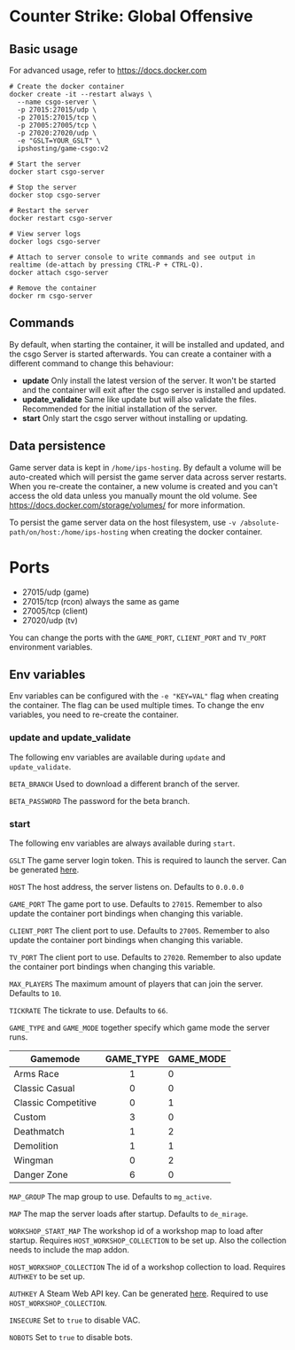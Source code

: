 # Counter Strike: Global Offensive

## Basic usage
For advanced usage, refer to https://docs.docker.com
```shell
# Create the docker container
docker create -it --restart always \
  --name csgo-server \
  -p 27015:27015/udp \
  -p 27015:27015/tcp \
  -p 27005:27005/tcp \
  -p 27020:27020/udp \
  -e "GSLT=YOUR_GSLT" \
  ipshosting/game-csgo:v2
  
# Start the server
docker start csgo-server

# Stop the server
docker stop csgo-server

# Restart the server
docker restart csgo-server

# View server logs
docker logs csgo-server

# Attach to server console to write commands and see output in realtime (de-attach by pressing CTRL-P + CTRL-Q).
docker attach csgo-server

# Remove the container
docker rm csgo-server
```

## Commands
By default, when starting the container, it will be installed and updated, and the csgo Server is started afterwards.
You can create a container with a different command to change this behaviour:
* **update** Only install the latest version of the server. It won't be started and the container will exit after the csgo server is installed and updated.
* **update_validate** Same like update but will also validate the files. Recommended for the initial installation of the server.
* **start** Only start the csgo server without installing or updating.

## Data persistence
Game server data is kept in `/home/ips-hosting`.
By default a volume will be auto-created which will persist the game server data across server restarts.
When you re-create the container, a new volume is created and you can't access the old data unless you manually mount the old volume.
See https://docs.docker.com/storage/volumes/ for more information.

To persist the game server data on the host filesystem, use `-v /absolute-path/on/host:/home/ips-hosting` when creating the docker container.

# Ports

* 27015/udp (game)
* 27015/tcp (rcon) always the same as game
* 27005/tcp (client)
* 27020/udp (tv)

You can change the ports with the `GAME_PORT`, `CLIENT_PORT` and `TV_PORT` environment variables.

## Env variables
Env variables can be configured with the `-e "KEY=VAL"` flag when creating the container. The flag can be used multiple times.
To change the env variables, you need to re-create the container.

### update and update_validate
The following env variables are available during `update` and `update_validate`.

`BETA_BRANCH` Used to download a different branch of the server.

`BETA_PASSWORD` The password for the beta branch.


### start
The following env variables are always available during `start`.

`GSLT` The game server login token. This is required to launch the server. Can be generated [here](https://steamcommunity.com/dev/managegameservers).

`HOST` The host address, the server listens on. Defaults to `0.0.0.0`

`GAME_PORT` The game port to use. Defaults to `27015`. Remember to also update the container port bindings when changing this variable.

`CLIENT_PORT` The client port to use. Defaults to `27005`. Remember to also update the container port bindings when changing this variable.

`TV_PORT` The client port to use. Defaults to `27020`. Remember to also update the container port bindings when changing this variable.

`MAX_PLAYERS` The maximum amount of players that can join the server. Defaults to `10`.

`TICKRATE` The tickrate to use. Defaults to `66`.

`GAME_TYPE` and `GAME_MODE` together specify which game mode the server runs.

Gamemode            | GAME_TYPE | GAME_MODE 
------------------- | :-------: | ---------
Arms Race           | 1			| 0
Classic Casual      | 0			| 0
Classic Competitive | 0			| 1
Custom              | 3			| 0
Deathmatch          | 1			| 2
Demolition          | 1			| 1
Wingman             | 0			| 2
Danger Zone         | 6			| 0

`MAP_GROUP` The map group to use. Defaults to `mg_active`.

`MAP` The map the server loads after startup. Defaults to `de_mirage`.

`WORKSHOP_START_MAP` The workshop id of a workshop map to load after startup. Requires `HOST_WORKSHOP_COLLECTION` to be set up. Also the collection needs to include the map addon.

`HOST_WORKSHOP_COLLECTION` The id of a workshop collection to load. Requires `AUTHKEY` to be set up.

`AUTHKEY` A Steam Web API key. Can be generated [here](https://steamcommunity.com/dev/apikey). Required to use `HOST_WORKSHOP_COLLECTION`.

`INSECURE` Set to `true` to disable VAC.

`NOBOTS` Set to `true` to disable bots.
